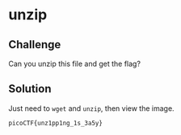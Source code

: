 # unzip

## Challenge
Can you unzip this file and get the flag?

## Solution
Just need to `wget` and `unzip`, then view the image.

`picoCTF{unz1pp1ng_1s_3a5y}`